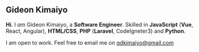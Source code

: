 ## Gideon Kimaiyo 
**Hi**. I *am* Gideon Kimaiyo, a **Software Engineer**. Skilled in **JavaScript** (**Vue**, React, Angular), **HTML/CSS**, **PHP** (**Laravel**, CodeIgneter3) and **Python**.

I am open to work. Feel free to email me on [gdkimaiyo@gmail.com](mailto:gdkimaiyo@gmail.com)
